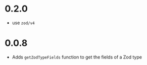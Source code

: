 # 0.2.0

- use `zod/v4`

# 0.0.8

- Adds `getZodTypeFields` function to get the fields of a Zod type